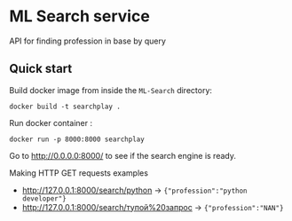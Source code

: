 # ML Search service

API for finding profession in base by query

## Quick start
Build docker image from inside the `ML-Search` directory:
```commandline
docker build -t searchplay .
```
Run docker container :
   ```commandline
   docker run -p 8000:8000 searchplay
   ```
Go to http://0.0.0.0:8000/ to see if the search engine is ready.

Making HTTP GET requests examples
 - http://127.0.0.1:8000/search/python -> `{"profession":"python developer"}`
 - http://127.0.0.1:8000/search/тупой%20запрос -> `{"profession":"NAN"}`
